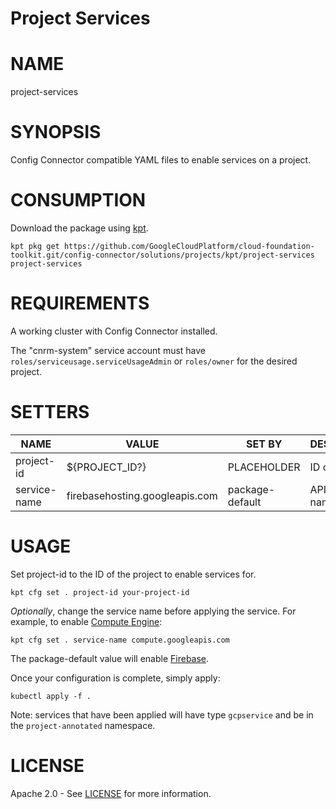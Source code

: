 Project Services
==================================================
# NAME
  project-services
# SYNOPSIS
  Config Connector compatible YAML files to enable services on a project.
# CONSUMPTION
  Download the package using [kpt](https://googlecontainertools.github.io/kpt/).
  ```
  kpt pkg get https://github.com/GoogleCloudPlatform/cloud-foundation-toolkit.git/config-connector/solutions/projects/kpt/project-services project-services
  ```
# REQUIREMENTS
  A working cluster with Config Connector installed.

  The "cnrm-system" service account must have
`roles/serviceusage.serviceUsageAdmin` or `roles/owner` for the desired project.
# SETTERS
|     NAME     |             VALUE              |     SET BY      |   DESCRIPTION    | COUNT |
|--------------|--------------------------------|-----------------|------------------|-------|
| project-id   | ${PROJECT_ID?}                 | PLACEHOLDER     | ID of project    | 1     |
| service-name | firebasehosting.googleapis.com | package-default | API service name | 1     |
# USAGE

  Set project-id to the ID of the project to enable services for.
  ```
  kpt cfg set . project-id your-project-id
  ```
  _Optionally_, change the service name before applying the service. For example, to enable
[Compute Engine](https://cloud.google.com/compute/docs):
  ```
  kpt cfg set . service-name compute.googleapis.com
  ```
  The package-default value will enable
[Firebase](https://firebase.google.com/docs).

  Once your configuration is complete, simply apply:
  ```
  kubectl apply -f .
  ```
  Note: services that have been applied will have type `gcpservice` and be in the `project-annotated` namespace.
# LICENSE
  Apache 2.0 - See [LICENSE](/LICENSE) for more information.

